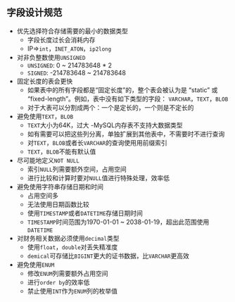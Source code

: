 ## 字段设计规范
- 优先选择符合存储需要的最小的数据类型
  - 字段长度过长会消耗内存
  - IP=>`int`，`INET_ATON`，`ip2long`
- 对非负整数使用`UNSIGNED`
  - `UNSIGNED`: 0 ~ 214783648 * 2
  - `SIGNED`: -214783648 ~ 214783648
- 固定长度的表会更快
  - 如果表中的所有字段都是“固定长度”的，整个表会被认为是 “static” 或 “fixed-length”。例如，表中没有如下类型的字段： `VARCHAR`，`TEXT`，`BLOB`
  - 对于大表可以分割成两个：一个是定长的，一个则是不定长的
- 避免使用`TEXT`，`BLOB`
  - `TEXT`大小为64K，过大
  -MySQL内存表不支持大数据类型
  - 如有需要可以把这些列分离，单独扩展到其他表中，不需要时不进行查询
  - 对`TEXT`，`BLOB`或者长`VARCHAR`的查询使用用前缀索引
  - `TEXT`，`BLOB`不能有默认值
- 尽可能地定义`NOT NULL`
  - 索引`NULL`列需要额外空间，占用空间
  - 进行比较和计算时要对`NULL`值进行特殊处理，效率低
- 避免使用字符串存储日期和时间
  - 占用空间多
  - 无法使用日期函数比较
  - 使用`TIMESTAMP`或者`DATETIME`存储日期时间
  - `TIMESTAMP`时间范围为1970-01-01 ~ 2038-01-19，超出此范围使用`DATETIME`
- 对财务相关数据必须使用`decimal`类型
  - 使用`float`，`double`对丢失精准度
  - `demical`可存储比`BIGINT`更大的证书数据，比`VARCHAR`更高效
- 避免使用`ENUM`
  - 修改`ENUM`列需要额外占用空间
  - 进行`order by`的效率低
  - 禁止使用`INT`作为`ENUM`列的枚举值